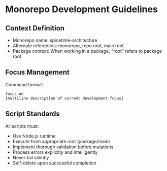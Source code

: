 # Monorepo Development Guidelines

## Context Definition

- Monorepo name: spicetime-architecture
- Alternate references: monorepo, repo root, main root
- Package context: When working in a package, "root" refers to package root

## Focus Management

Command format:

```
focus on
[multiline description of current development focus]
```

## Script Standards

All scripts must:

- Use Node.js runtime
- Execute from appropriate root (package/main)
- Implement thorough validation before mutations
- Process errors explicitly and intelligently
- Never fail silently
- Self-delete upon successful completion